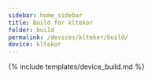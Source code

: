 ```yaml
---
sidebar: home_sidebar
title: Build for kltekor
folder: build
permalink: /devices/kltekor/build/
device: kltekor
---
```

{% include templates/device_build.md %}
